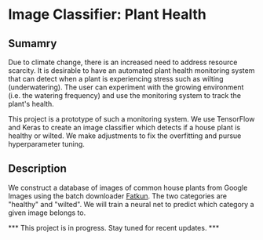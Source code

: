 # Image Classifier: Plant Health

## Sumamry

Due to climate change, there is an increased need to address resource scarcity. It is desirable to have an automated plant health monitoring system that can detect when a plant is experiencing stress such as wilting (underwatering). The user can experiment with the growing environment (i.e. the watering frequency) and use the monitoring system to track the plant's health. 

This project is a prototype of such a monitoring system.  We use TensorFlow and Keras to create an image classifier which detects if a house plant is healthy or wilted. We make adjustments to fix the overfitting and pursue hyperparameter tuning. 

## Description

We construct a database of images of common house plants from Google Images using the batch downloader [Fatkun](https://chrome.google.com/webstore/detail/fatkun-batch-download-ima/efcapamiilmdfbbilogcddbdckjhpajj). The two categories are "healthy" and "wilted". We will train a neural net to predict which category a given image belongs to.

*** This project is in progress. Stay tuned for recent updates. ***
